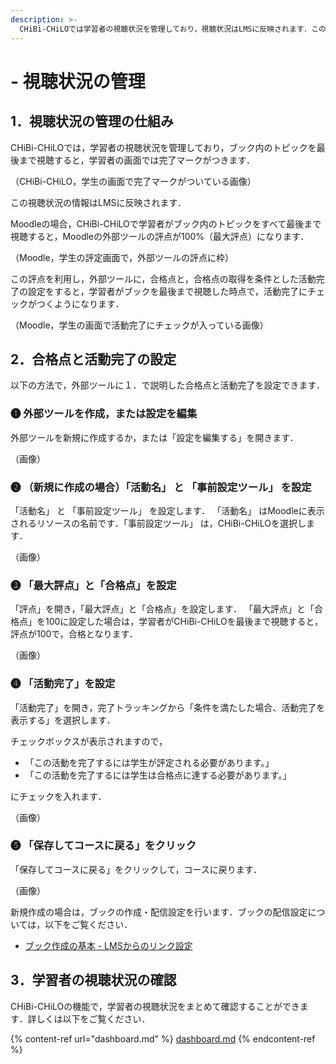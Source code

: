 ```yaml
---
description: >-
  CHiBi-CHiLOでは学習者の視聴状況を管理しており，視聴状況はLMSに反映されます．このページではその仕組みと，LMS（Moodle）に視聴状況を反映させる方法を紹介します．
---
```


# - 視聴状況の管理

## 1．視聴状況の管理の仕組み

CHiBi-CHiLOでは，学習者の視聴状況を管理しており，ブック内のトピックを最後まで視聴すると，学習者の画面では完了マークがつきます．

（CHiBi-CHiLO，学生の画面で完了マークがついている画像）

この視聴状況の情報はLMSに反映されます．

Moodleの場合，CHiBi-CHiLOで学習者がブック内のトピックをすべて最後まで視聴すると，Moodleの外部ツールの評点が100%（最大評点）になります．

（Moodle，学生の評定画面で，外部ツールの評点に枠）

この評点を利用し，外部ツールに，合格点と，合格点の取得を条件とした活動完了の設定をすると，学習者がブックを最後まで視聴した時点で，活動完了にチェックがつくようになります．

（Moodle，学生の画面で活動完了にチェックが入っている画像）

## 2．合格点と活動完了の設定

以下の方法で，外部ツールに１．で説明した合格点と活動完了を設定できます．

### ❶ 外部ツールを作成，または設定を編集

外部ツールを新規に作成するか，または「設定を編集する」を開きます．

（画像）

### ❷ （新規に作成の場合）「活動名」 と 「事前設定ツール」 を設定

「活動名」 と 「事前設定ツール」 を設定します． 「活動名」 はMoodleに表示されるリソースの名前です．「事前設定ツール」 は，CHiBi-CHiLOを選択します．

（画像）

### ❸ 「最大評点」と「合格点」を設定

「評点」を開き，「最大評点」と「合格点」を設定します． 「最大評点」と「合格点」を100に設定した場合は，学習者がCHiBi-CHiLOを最後まで視聴すると，評点が100で，合格となります．

（画像）

### ❹ 「活動完了」を設定

「活動完了」を開き，完了トラッキングから「条件を満たした場合、活動完了を表示する」を選択します．

チェックボックスが表示されますので，

* 「この活動を完了するには学生が評定される必要があります。」
* 「この活動を完了するには学生は合格点に達する必要があります。」

にチェックを入れます．

（画像）

### ❺ 「保存してコースに戻る」をクリック

「保存してコースに戻る」をクリックして，コースに戻ります．&#x20;

（画像）

新規作成の場合は，ブックの作成・配信設定を行います．ブックの配信設定については，以下をご覧ください．

* [ブック作成の基本 - LMSからのリンク設定](../book/create.md#4-lmskaranorinku)

## 3．学習者の視聴状況の確認

CHiBi-CHiLOの機能で，学習者の視聴状況をまとめて確認することができます．詳しくは以下をご覧ください．

{% content-ref url="dashboard.md" %}
[dashboard.md](dashboard.md)
{% endcontent-ref %}
